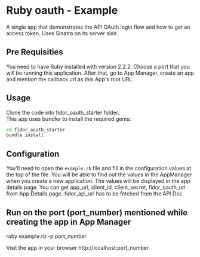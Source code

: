 # Ruby oauth - Example

A single app that demonstrates the API OAuth login flow and how to get 
an access token. Uses Sinatra on its server side.

## Pre Requisities

You need to have Ruby installed with version 2.2.2. Choose a port that you will be running this application. After that, go to App Manager, create an app and mention the callback url as this App's root URL. 

## Usage

Clone the code into fidor_oauth_starter folder. <br>
This app uses bundler to install the required gems:

```sh
cd fidor_oauth_starter
bundle install
```

## Configuration

You'll need to open the
`example.rb` file and fill in the configuration values at the top of the
file. You will be able to find out the values in the AppManager when you create
a new application. The values will be displayed in the app details page.
You can get app_url, client_id, client_secret, fidor_oauth_url from App Details page.
fidor_api_url has to be fetched from the API Doc.

## Run on the port (port_number) mentioned while creating the app in App Manager
  ruby example.rb -p port_number <br>

  Visit the app in your browser http://localhost:port_number